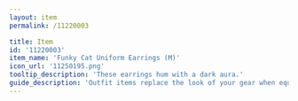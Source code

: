 ```yaml
---
layout: item
permalink: /11220003

title: Item
id: '11220003'
item_name: 'Funky Cat Uniform Earrings (M)'
icon_url: '11250195.png'
tooltip_description: 'These earrings hum with a dark aura.'
guide_description: 'Outfit items replace the look of your gear when equipped.'
---
```


